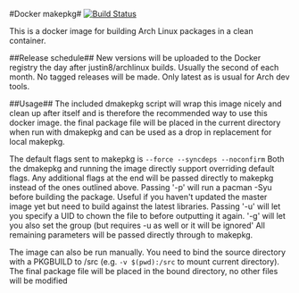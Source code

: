 #Docker makepkg#
[![Build Status](https://jenkins.dray.be/buildStatus/icon?job=docker_makepkg)](https://jenkins.dray.be/job/docker_makepkg)

This is a docker image for building Arch Linux packages in a clean container.

##Release schedule##
New versions will be uploaded to the Docker registry the day after justin8/archlinux builds. Usually the second of each month. No tagged releases will be made. Only latest as is usual for Arch dev tools.


##Usage##
The included dmakepkg script will wrap this image nicely and clean up after itself and is therefore the recommended way to use this docker image.
the final package file will be placed in the current directory when run with dmakepkg and can be used as a drop in replacement for local makepkg.

The default flags sent to makepkg is `--force --syncdeps --noconfirm`
Both the dmakepkg and running the image directly support overriding default flags. Any additional flags at the end will be passed directly to makepkg instead of the ones outlined above.
Passing '-p' will run a pacman -Syu before building the package. Useful if you haven't updated the master image yet but need to build against the latest libraries.
Passing '-u' will let you specify a UID to chown the file to before outputting it again. '-g' will let you also set the group (but requires -u as well or it will be ignored'
All remaining parameters will be passed directly through to makepkg.

The image can  also be run manually. You need to bind the source directory with a PKGBUILD to /src (e.g. `-v $(pwd):/src` to mount current directory). The final package file will be placed in the bound directory, no other files will be modified
